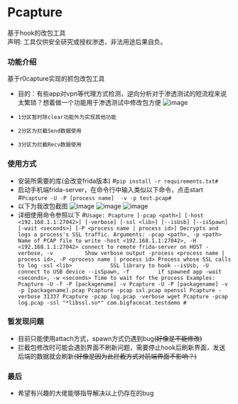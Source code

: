 # Pcapture
基于hook的改包工具
<br>
声明: 工具仅供安全研究或授权渗透，非法用途后果自负。<br>

### 功能介绍
基于r0capture实现的抓包改包工具
* 目的：有些app对vpn等代理方式检测，逆向分析对于渗透测试的短流程来说太繁琐？想着做一个功能用于渗透测试中修改包方便
![image](https://user-images.githubusercontent.com/121593186/211701402-7e050365-ba7f-4ab4-9d85-a23cd1231acf.png)

* `1分区暂时除clear功能外为实现其他功能`
* `2分区为拦截Send数据使用`
* `3分区为拦截Recv数据使用`

### 使用方式
* 安装所需要的库(会改变frida版本)
#```pip install -r requirements.txt#```
* 启动手机端frida-server，在命令行中输入类似以下命令，点击start
#```Pcapture -U -P [process name]  -v -p test.pcap#```
* 以下为我改包截图
![image](https://user-images.githubusercontent.com/121593186/211702658-3e737e3d-fc89-4821-a269-0d2f180cdc02.png)
![image](https://user-images.githubusercontent.com/121593186/211705182-b603e918-09e6-4ab5-b19e-5989ce28b698.png)
![image](https://user-images.githubusercontent.com/121593186/211705361-8ddee28d-6434-4177-949f-67f85982f0d1.png)
* 详细使用命令参照以下
#```Usage: Pcapture [-pcap <path>] [-host <192.168.1.1:27042>] [-verbose] [-ssl <lib>] [--isUsb] [--isSpawn] [-wait <seconds>] [-P <process name | process id>]
Decrypts and logs a process's SSL traffic.
Arguments:
-pcap <path>, -p <path>
Name of PCAP file to write
-host <192.168.1.1:27042>, -H <192.168.1.1:27042>
connect to remote frida-server on HOST
-verbose, -v          Show verbose output
-process <process name | process id>, -P <process name | process id>
Process whose SSL calls to log
-ssl <lib>            SSL library to hook
--isUsb, -U           connect to USB device
--isSpawn, -f         if spawned app
-wait <seconds>, -w <seconds>
Time to wait for the process
Examples:
Pcapture -U -f -P [packagename] -v
Pcapture -U -P [packagename] -v -p [packagename].pcap
Pcapture -pcap ssl.pcap openssl
Pcapture -verbose 31337
Pcapture -pcap log.pcap -verbose wget
Pcapture -pcap log.pcap -ssl "*libssl.so*" com.bigfacecat.testdemo
#```
### 暂发现问题
* 目前只能使用attach方式，spawn方式仍遇到bug~~(好像是不能修改)~~
* 拦截包修改时可能会遇到界面不刷新问题，需要停止hook后刷新界面，发送后端的数据就会刷新~~(好像是因为此拦截方式对前端界面不影响？)~~

### 最后
* 希望有兴趣的大佬能够指导解决以上仍存在的bug
